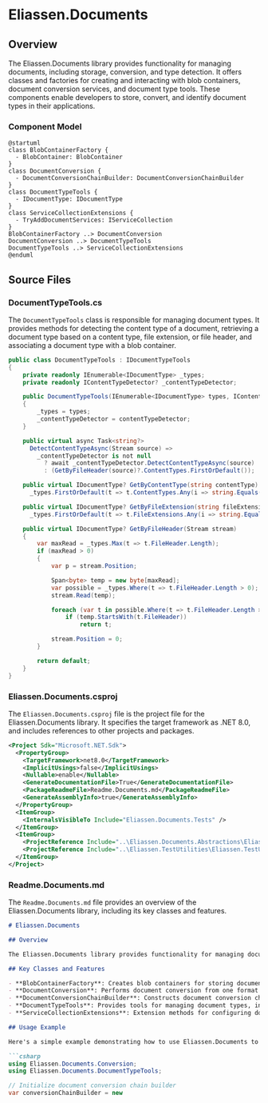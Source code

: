 # Eliassen.Documents

## Overview

The Eliassen.Documents library provides functionality for managing documents, including storage, conversion, and type detection. It offers classes and factories for creating and interacting with blob containers, document conversion services, and document type tools. These components enable developers to store, convert, and identify document types in their applications.

### Component Model

```plantuml
@startuml
class BlobContainerFactory {
  - BlobContainer: BlobContainer
}
class DocumentConversion {
  - DocumentConversionChainBuilder: DocumentConversionChainBuilder
}
class DocumentTypeTools {
  - IDocumentType: IDocumentType
}
class ServiceCollectionExtensions {
  - TryAddDocumentServices: IServiceCollection
}
BlobContainerFactory ..> DocumentConversion
DocumentConversion ..> DocumentTypeTools
DocumentTypeTools ..> ServiceCollectionExtensions
@enduml
```

## Source Files

### DocumentTypeTools.cs

The `DocumentTypeTools` class is responsible for managing document types. It provides methods for detecting the content type of a document, retrieving a document type based on a content type, file extension, or file header, and associating a document type with a blob container.

```csharp
public class DocumentTypeTools : IDocumentTypeTools
{
    private readonly IEnumerable<IDocumentType> _types;
    private readonly IContentTypeDetector? _contentTypeDetector;

    public DocumentTypeTools(IEnumerable<IDocumentType> types, IContentTypeDetector? contentTypeDetector = null)
    {
        _types = types;
        _contentTypeDetector = contentTypeDetector;
    }

    public virtual async Task<string?>
      DetectContentTypeAsync(Stream source) =>
        _contentTypeDetector is not null
          ? await _contentTypeDetector.DetectContentTypeAsync(source)
          : (GetByFileHeader(source)?.ContentTypes.FirstOrDefault());

    public virtual IDocumentType? GetByContentType(string contentType) =>
      _types.FirstOrDefault(t => t.ContentTypes.Any(i => string.Equals(i, contentType, StringComparison.OrdinalIgnoreCase)));

    public virtual IDocumentType? GetByFileExtension(string fileExtension) =>
      _types.FirstOrDefault(t => t.FileExtensions.Any(i => string.Equals(i, fileExtension, StringComparison.OrdinalIgnoreCase)));

    public virtual IDocumentType? GetByFileHeader(Stream stream)
    {
        var maxRead = _types.Max(t => t.FileHeader.Length);
        if (maxRead > 0)
        {
            var p = stream.Position;

            Span<byte> temp = new byte[maxRead];
            var possible = _types.Where(t => t.FileHeader.Length > 0);
            stream.Read(temp);

            foreach (var t in possible.Where(t => t.FileHeader.Length > 0))
                if (temp.StartsWith(t.FileHeader))
                    return t;

            stream.Position = 0;
        }

        return default;
    }
}
```

### Eliassen.Documents.csproj

The `Eliassen.Documents.csproj` file is the project file for the Eliassen.Documents library. It specifies the target framework as .NET 8.0, and includes references to other projects and packages.

```xml
<Project Sdk="Microsoft.NET.Sdk">
  <PropertyGroup>
    <TargetFramework>net8.0</TargetFramework>
    <ImplicitUsings>false</ImplicitUsings>
    <Nullable>enable</Nullable>
    <GenerateDocumentationFile>True</GenerateDocumentationFile>
    <PackageReadmeFile>Readme.Documents.md</PackageReadmeFile>
    <GenerateAssemblyInfo>true</GenerateAssemblyInfo>
  </PropertyGroup>
  <ItemGroup>
    <InternalsVisibleTo Include="Eliassen.Documents.Tests" />
  </ItemGroup>
  <ItemGroup>
    <ProjectReference Include="..\Eliassen.Documents.Abstractions\Eliassen.Documents.Abstractions.csproj" />
    <ProjectReference Include="..\Eliassen.TestUtilities\Eliassen.TestUtilities.csproj" />
  </ItemGroup>
</Project>
```

### Readme.Documents.md

The `Readme.Documents.md` file provides an overview of the Eliassen.Documents library, including its key classes and features.

```markdown
# Eliassen.Documents

## Overview

The Eliassen.Documents library provides functionality for managing documents, including storage, conversion, and type detection. It offers classes and factories for creating and interacting with blob containers, document conversion services, and document type tools. These components enable developers to store, convert, and identify document types in their applications.

## Key Classes and Features

- **BlobContainerFactory**: Creates blob containers for storing documents.
- **DocumentConversion**: Performs document conversion from one format to another.
- **DocumentConversionChainBuilder**: Constructs document conversion chains.
- **DocumentTypeTools**: Provides tools for managing document types, including content type detection.
- **ServiceCollectionExtensions**: Extension methods for configuring document-related services in dependency injection.

## Usage Example

Here's a simple example demonstrating how to use Eliassen.Documents to perform document conversion:

```csharp
using Eliassen.Documents.Conversion;
using Eliassen.Documents.DocumentTypeTools;

// Initialize document conversion chain builder
var conversionChainBuilder = new